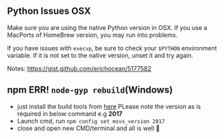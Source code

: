 ## Python Issues OSX

Make sure you are using the native Python version in OSX.  If you use a MacPorts of HomeBrew version, you may run into problems.

If you have issues with `execvp`, be sure to check your `$PYTHON` environment variable.  If it is not set to the native version, unset it and try again.

Notes: https://gist.github.com/erichocean/5177582

## npm ERR! `node-gyp rebuild`(Windows)
* just install the build tools from [here](https://visualstudio.microsoft.com/thank-you-downloading-visual-studio/?sku=BuildTools)
PLease note the version as is required in below command e.g **2017**
* Launch cmd, run `npm config set msvs_version 2017`
* close and open new CMD/terminal and all is well :100: 

